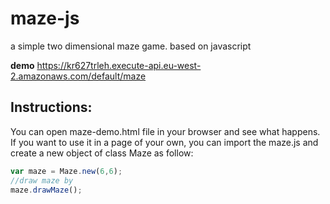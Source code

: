 # maze-js
a simple two dimensional maze game. based on javascript

__demo__ https://kr627trleh.execute-api.eu-west-2.amazonaws.com/default/maze

## Instructions:
You can open maze-demo.html file in your browser and see what happens.
If you want to use it in a page of your own, you can import the maze.js and create a new object of class Maze as follow:
``` javascript
var maze = Maze.new(6,6); 
//draw maze by 
maze.drawMaze();
```



